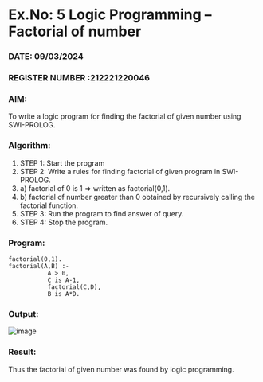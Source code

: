 # Ex.No: 5   Logic Programming – Factorial of number   
### DATE: 09/03/2024                                                                           
### REGISTER NUMBER :212221220046 
### AIM: 
To  write  a logic program for finding the factorial of given number using SWI-PROLOG. 
### Algorithm:
1. STEP 1: Start the program
2. STEP 2:  Write a rules for finding factorial of given program in SWI-PROLOG.
3.   a)	factorial of 0 is 1 => written as factorial(0,1).
4.   b)	factorial of number greater than 0 obtained by recursively calling the factorial    function.
5. STEP 3: Run the program  to find answer of  query.
6. STEP 4: Stop the program.

### Program:
```
factorial(0,1).
factorial(A,B) :-  
           A > 0, 
           C is A-1,
           factorial(C,D),
           B is A*D.
```


### Output:
![image](https://github.com/Roselineb/AI_Lab_2023-24/assets/128909895/7484ff04-08f4-41fe-826d-faf98e499d33)



### Result:
Thus the factorial of given number was found by logic programming. 
